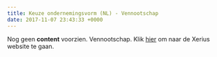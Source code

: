 ```yaml
---
title: Keuze ondernemingsvorm (NL) - Vennootschap
date: 2017-11-07 23:43:33 +0000
---
```

Nog geen **content** voorzien. Vennootschap.  Klik [hier](www.xerius.be) om naar de Xerius website te gaan.